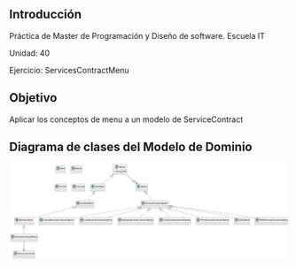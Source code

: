 ## Introducción

Práctica de Master de Programación y Diseño de software. Escuela IT

Unidad: 40

Ejercicio: ServicesContractMenu

## Objetivo

Aplicar los conceptos de menu a un modelo de ServiceContract

## Diagrama de clases del Modelo de Dominio
![Alt text](https://raw.githubusercontent.com/USantaTecla-ed-mpds/lab-lovalace/master/tech-java-basada-en-objetos-servicescontract_menu/ServicesContractMenu/src/es/pbover/master/UML/ModeloClases.svg)




